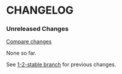 # CHANGELOG

### Unreleased Changes

[Compare changes](https://github.com/codevise/activeadmin-searchable_select/compare/1-2-stable...master)

None so far.

See
[1-2-stable branch](https://github.com/codevise/activeadmin-searchable_select/blob/1-2-stable/CHANGELOG.md)
for previous changes.
